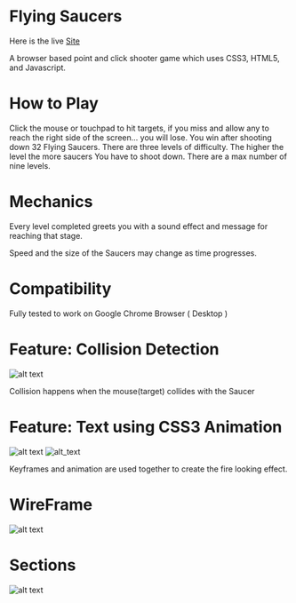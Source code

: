 # Flying Saucers
Here is the live [Site](https://dball1126.github.io/FlyingSaucers/)

A browser based point and click shooter game which uses CSS3, HTML5, and Javascript.

# How to Play

Click the mouse or touchpad to hit targets, if you miss and allow any to reach the right side of the screen... you will lose.
You win after shooting down 32 Flying Saucers.  There are three levels of difficulty.  The higher the level the more saucers
You have to shoot down.  There are a max number of nine levels.


# Mechanics

Every level completed greets you with a sound effect and message for reaching that stage. 

Speed and the size of the Saucers may change as time progresses.

# Compatibility

Fully tested to work on Google Chrome Browser ( Desktop )

# Feature: Collision Detection

![alt text](https://i.imgur.com/hsz5ngM.png)

Collision happens when the mouse(target) collides with the Saucer

# Feature: Text using CSS3 Animation
![alt text](https://i.imgur.com/IF7l7Q5.png)
![alt_text](https://i.imgur.com/plMcJg1.png)

Keyframes and animation are used together to create the fire looking effect.

# WireFrame
![alt text](https://i.imgur.com/WGG3Vqv.png)

# Sections
![alt text](https://i.imgur.com/wYXXMw2.png)
